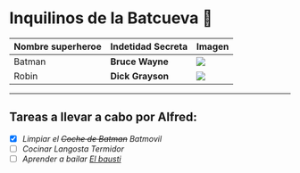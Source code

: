 # Inquilinos de la Batcueva :bat:

| Nombre superheroe | Indetidad Secreta | Imagen |
|-----------|---------|-------|
| Batman | **Bruce Wayne**  | ![](https://mural.uv.es/franpevi/batman.jpg) |
| Robin   | **Dick Grayson** |![](https://mural.uv.es/franpevi/robin.jpg) |

---
## Tareas a llevar a cabo por Alfred: ##

- [x] *Limpiar el ~~Coche de Batman~~ Batmovil*
- [ ] *Cocinar Langosta Termidor*
- [ ] *Aprender a bailar 
 [El bausti](https://youtu.be/wnoBD1OPUX4 )*